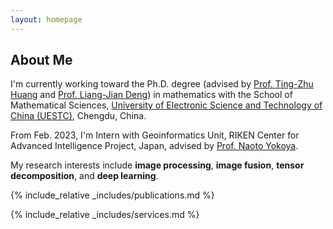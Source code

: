 ```yaml
---
layout: homepage
---
```


## About Me

I'm currently working toward the Ph.D. degree (advised by [Prof. Ting-Zhu Huang](https://www.math.uestc.edu.cn/info/1081/2041.htm) and [Prof. Liang-Jian Deng](https://liangjiandeng.github.io/)) in mathematics with the School of Mathematical Sciences, [University of Electronic Science and Technology of China (UESTC)](https://www.uestc.edu.cn/), Chengdu, China.

From Feb. 2023, I'm Intern with Geoinformatics Unit, RIKEN Center for Advanced Intelligence Project, Japan, advised by [Prof. Naoto Yokoya](https://naotoyokoya.com/).

My research interests include **image processing**, **image fusion**, **tensor decomposition**, and **deep learning**.

{% include_relative _includes/publications.md %}


{% include_relative _includes/services.md %}



